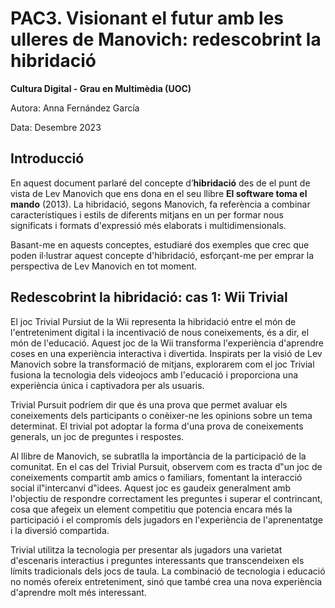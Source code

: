 # PAC3. Visionant el futur amb les ulleres de Manovich: redescobrint la hibridació

**Cultura Digital - Grau en Multimèdia (UOC)**

Autora: Anna Fernández García

Data: Desembre 2023


## Introducció

En aquest document parlaré del concepte d’**hibridació** des de el punt de vista de Lev Manovich que ens dona en el seu llibre **El software toma el mando** (2013). La hibridació, segons Manovich, fa referència a combinar característiques i estils de diferents mitjans en un per formar nous significats i formats d'expressió més elaborats i multidimensionals.

Basant-me en aquests conceptes, estudiaré dos exemples que crec que poden il·lustrar aquest concepte d'hibridació, esforçant-me per emprar la perspectiva de Lev Manovich en tot moment.


## Redescobrint la hibridació: cas 1: Wii Trivial

El joc Trivial Pursiut de la Wii representa la hibridació entre el món de l'entreteniment digital i la incentivació de nous coneixements, és a dir, el món de l'educació. Aquest joc de la Wii transforma l'experiència d'aprendre coses en una experiència interactiva i divertida. Inspirats per la visió de Lev Manovich sobre la transformació de mitjans, explorarem com el joc Trivial fusiona la tecnologia dels videojocs amb l'educació i proporciona una experiència única i captivadora per als usuaris.

Trivial Pursuit podríem dir que és una prova que permet avaluar els coneixements dels participants o conèixer-ne les opinions sobre un tema determinat. El trivial pot adoptar la forma d'una prova de coneixements generals, un joc de preguntes i respostes.

Al llibre de Manovich, se subratlla la importància de la participació de la comunitat. En el cas del Trivial Pursuit, observem com es tracta d‟un joc de coneixements compartit amb amics o familiars, fomentant la interacció social il‟intercanvi d‟idees. Aquest joc es gaudeix generalment amb l'objectiu de respondre correctament les preguntes i superar el contrincant, cosa que afegeix un element competitiu que potencia encara més la participació i el compromís dels jugadors en l'experiència de l'aprenentatge i la diversió compartida.

Trivial utilitza la tecnologia per presentar als jugadors una varietat d'escenaris interactius i preguntes interessants que transcendeixen els límits tradicionals dels jocs de taula. La combinació de tecnologia i educació no només ofereix entreteniment, sinó que també crea una nova experiència d'aprendre molt més interessant.
